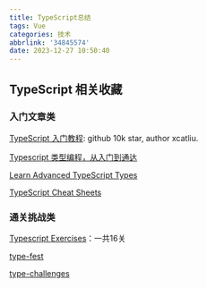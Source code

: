 ```yaml
---
title: TypeScript总结
tags: Vue
categories: 技术
abbrlink: '34845574'
date: 2023-12-27 10:50:40
---
```



## TypeScript 相关收藏

### 入门文章类

[TypeScript 入门教程](https://ts.xcatliu.com/): github 10k star, author xcatliu.

[Typescript 类型编程，从入门到通达](https://mp.weixin.qq.com/s/WsldmkW2ovp-okxSY3le9g)

[Learn Advanced TypeScript Types](https://medium.com/free-code-camp/typescript-curry-ramda-types-f747e99744ab)

[TypeScript Cheat Sheets](https://www.typescriptlang.org/zh/cheatsheets)


### 通关挑战类

[Typescript Exercises](https://typescript-exercises.github.io/)：一共16关

[type-fest](https://github.com/sindresorhus/type-fest)

[type-challenges](https://github.com/type-challenges/type-challenges/)

